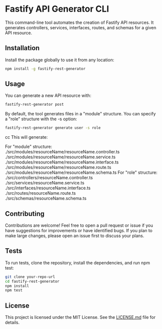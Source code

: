 # Fastify API Generator CLI

This command-line tool automates the creation of Fastify API resources. It generates controllers, services, interfaces, routes, and schemas for a given API resource.

## Installation

Install the package globally to use it from any location:

```bash
npm install -g fastify-rest-generator
```

## Usage

You can generate a new API resource with:

```bash
fastify-rest-generator post
```

By default, the tool generates files in a "module" structure. You can specify a "role" structure with the -s option:

```bash
fastify-rest-generator generate user -s role
```

cc
This will generate:

For "module" structure:
./src/modules/resourceName/resourceName.controller.ts
./src/modules/resourceName/resourceName.service.ts
./src/modules/resourceName/resourceName.interface.ts
./src/modules/resourceName/resourceName.route.ts
./src/modules/resourceName/resourceName.schema.ts
For "role" structure:
./src/controllers/resourceName.controller.ts
./src/services/resourceName.service.ts
./src/interfaces/resourceName.interface.ts
./src/routes/resourceName.route.ts
./src/schemas/resourceName.schema.ts

## Contributing

Contributions are welcome! Feel free to open a pull request or issue if you have suggestions for improvements or have identified bugs. If you plan to make large changes, please open an issue first to discuss your plans.

## Tests

To run tests, clone the repository, install the dependencies, and run npm test:

```bash
git clone your-repo-url
cd fastify-rest-generator
npm install
npm test
```

## License

This project is licensed under the MIT License. See the [LICENSE.md](LICENSE.md)
file for details.
